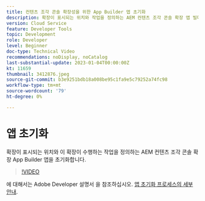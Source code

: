 ```yaml
---
title: 컨텐츠 조각 콘솔 확장성을 위한 App Builder 앱 초기화
description: 확장이 표시되는 위치와 작업을 정의하는 AEM 컨텐츠 조각 콘솔 확장 앱 빌더 앱을 초기화하는 방법을 알아봅니다.
version: Cloud Service
feature: Developer Tools
topic: Development
role: Developer
level: Beginner
doc-type: Technical Video
recommendations: noDisplay, noCatalog
last-substantial-update: 2023-01-04T00:00:00Z
kt: 11659
thumbnail: 3412876.jpeg
source-git-commit: b3e9251bdb18a008be95c1fa9e5c79252a74fc98
workflow-type: tm+mt
source-wordcount: '79'
ht-degree: 0%

---
```



# 앱 초기화

확장이 표시되는 위치와 이 확장이 수행하는 작업을 정의하는 AEM 컨텐츠 조각 콘솔 확장 App Builder 앱을 초기화합니다.

>[!VIDEO](https://video.tv.adobe.com/v/3412876?quality=12&learn=on)

에 대해서는 Adobe Developer 설명서 을 참조하십시오. [앱 초기화 프로세스의 세부 안내](https://developer.adobe.com/uix/docs/services/aem-cf-console-admin/code-generation/#launch-code-generation-during-project-initialization).
